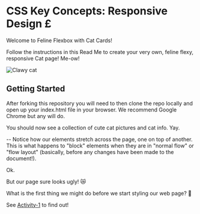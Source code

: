 # CSS Key Concepts: Responsive Design £

Welcome to Feline Flexbox with Cat Cards!

Follow the instructions in this Read Me to create your very own, feline flexy, responsive Cat page! Me-ow!

![Clawy cat](./clawy.jpeg)

## Getting Started

After forking this repository you will need to then clone the repo locally and open up your index.html file in your browser. We recommend Google Chrome but any will do.

You should now see a collection of cute cat pictures and cat info. Yay.

-- Notice how our elements stretch across the page, one on top of another. This is what happens to "block" elements when they are in "normal flow" or "flow layout" (basically, before any changes have been made to the document!).

Ok.

But our page sure looks ugly! 😿

What is the first thing we might do before we start styling our web page? 🤔

See [Activity-1](./activities/activity-1.md) to find out!
